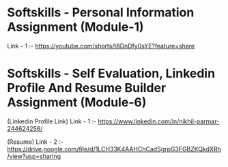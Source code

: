 # Softskills - Personal Information Assignment (Module-1)
Link - 1  :- https://youtube.com/shorts/t8DnDfy0sYE?feature=share

# Softskills - Self Evaluation, Linkedin Profile And Resume Builder Assignment (Module-6)
(Linkedin Profile Link) Link - 1 :- https://www.linkedin.com/in/nikhil-parmar-244624256/

(Resume) Link - 2 :- https://drive.google.com/file/d/1LCH33K4AAHChCadSgrpG3FGBZKQkdXRh/view?usp=sharing
